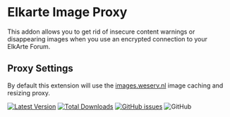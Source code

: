 # Elkarte Image Proxy

This addon allows you to get rid of insecure content warnings or disappearing images when you use an encrypted connection to your ElkArte Forum.

## Proxy Settings

By default this extension will use the [images.weserv.nl](https://images.weserv.nl) image caching and resizing proxy.

[![Latest Version](https://img.shields.io/github/release/tinoest/ElkExtImageProxy.svg)](https://github.com/tinoest/ElkExtImageProxy/releases)
[![Total Downloads](https://img.shields.io/github/downloads/tinoest/ElkExtImageProxy/total.svg)](https://github.com/tinoest/ElkExtImageProxy/releases)
[![GitHub issues](https://img.shields.io/github/issues/tinoest/ElkExtImageProxy.svg)](https://github.com/tinoest/ElkExtImageProxy/issues)
![GitHub](https://img.shields.io/github/license/tinoest/ElkExtImageProxy)
